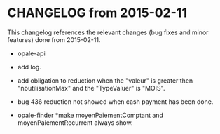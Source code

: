 CHANGELOG from 2015-02-11
===================

This changelog references the relevant changes (bug fixes and minor features) done
from 2015-02-11.

 * opale-api
  * add log.
  * add obligation to reduction when the "valeur" is greater then "nbutilisationMax"  and the "TypeValuer" is "MOIS".
  * bug 436 reduction not showed when  cash payment has been done.
 
 * opale-finder
  *make moyenPaiementComptant and moyenPaiementRecurrent always show.